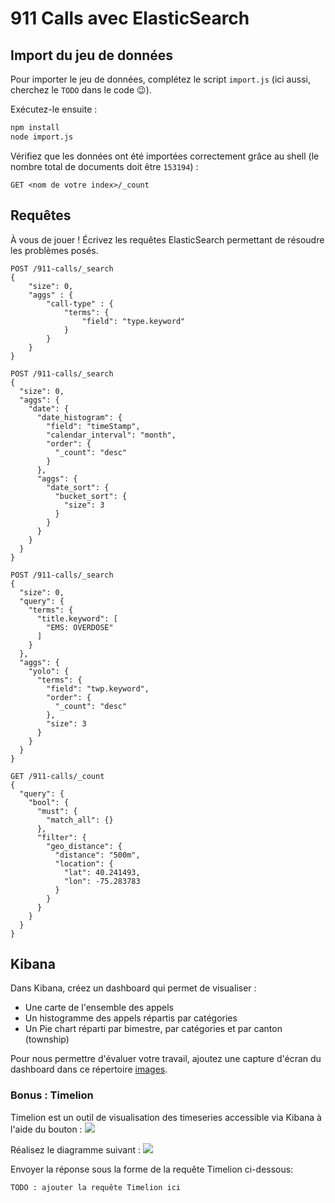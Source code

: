 # 911 Calls avec ElasticSearch

## Import du jeu de données

Pour importer le jeu de données, complétez le script `import.js` (ici aussi, cherchez le `TODO` dans le code :wink:).

Exécutez-le ensuite :

```bash
npm install
node import.js
```

Vérifiez que les données ont été importées correctement grâce au shell (le nombre total de documents doit être `153194`) :

```
GET <nom de votre index>/_count
```

## Requêtes

À vous de jouer ! Écrivez les requêtes ElasticSearch permettant de résoudre les problèmes posés.

```
POST /911-calls/_search
{
    "size": 0,
    "aggs" : {
        "call-type" : {
            "terms": {
                "field": "type.keyword"
            }
        }
    }
}

POST /911-calls/_search
{
  "size": 0,
  "aggs": {
    "date": {
      "date_histogram": {
        "field": "timeStamp",
        "calendar_interval": "month",
        "order": {
          "_count": "desc"
        }
      },
      "aggs": {
        "date_sort": {
          "bucket_sort": {
            "size": 3
          }
        }
      }
    }
  }
}

POST /911-calls/_search
{
  "size": 0,
  "query": {
    "terms": {
      "title.keyword": [
        "EMS: OVERDOSE"
      ]
    }
  },
  "aggs": {
    "yolo": {
      "terms": {
        "field": "twp.keyword",
        "order": {
          "_count": "desc"
        },
        "size": 3
      }
    }
  }
}

GET /911-calls/_count
{
  "query": {
    "bool": {
      "must": {
        "match_all": {}
      },
      "filter": {
        "geo_distance": {
          "distance": "500m",
          "location": {
            "lat": 40.241493,
            "lon": -75.283783
          }
        }
      }
    }
  }
}
```

## Kibana

Dans Kibana, créez un dashboard qui permet de visualiser :

* Une carte de l'ensemble des appels
* Un histogramme des appels répartis par catégories
* Un Pie chart réparti par bimestre, par catégories et par canton (township)

Pour nous permettre d'évaluer votre travail, ajoutez une capture d'écran du dashboard dans ce répertoire [images](images).

### Bonus : Timelion
Timelion est un outil de visualisation des timeseries accessible via Kibana à l'aide du bouton : ![](images/timelion.png)

Réalisez le diagramme suivant :
![](images/timelion-chart.png)

Envoyer la réponse sous la forme de la requête Timelion ci-dessous:  

```
TODO : ajouter la requête Timelion ici
```
